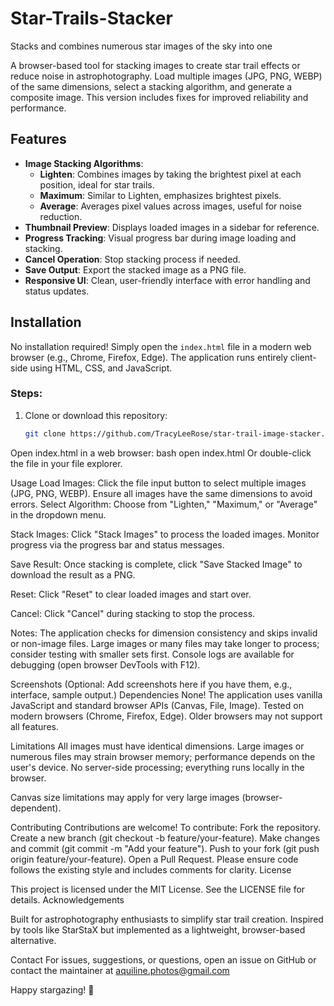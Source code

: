 # Star-Trails-Stacker
Stacks and combines numerous star images of the sky into one

A browser-based tool for stacking images to create star trail effects or reduce noise in astrophotography. Load multiple images (JPG, PNG, WEBP) of the same dimensions, select a stacking algorithm,
and generate a composite image. This version includes fixes for improved reliability and performance.

## Features

- **Image Stacking Algorithms**:
  - **Lighten**: Combines images by taking the brightest pixel at each position, ideal for star trails.
  - **Maximum**: Similar to Lighten, emphasizes brightest pixels.
  - **Average**: Averages pixel values across images, useful for noise reduction.
- **Thumbnail Preview**: Displays loaded images in a sidebar for reference.
- **Progress Tracking**: Visual progress bar during image loading and stacking.
- **Cancel Operation**: Stop stacking process if needed.
- **Save Output**: Export the stacked image as a PNG file.
- **Responsive UI**: Clean, user-friendly interface with error handling and status updates.

## Installation

No installation required! Simply open the `index.html` file in a modern web browser (e.g., Chrome, Firefox, Edge). The application runs entirely client-side using HTML, CSS, and JavaScript.

### Steps:
1. Clone or download this repository:
   ```bash
   git clone https://github.com/TracyLeeRose/star-trail-image-stacker.git
Open index.html in a web browser:
bash
open index.html
Or double-click the file in your file explorer.

Usage
Load Images:
Click the file input button to select multiple images (JPG, PNG, WEBP).
Ensure all images have the same dimensions to avoid errors.
Select Algorithm:
Choose from "Lighten," "Maximum," or "Average" in the dropdown menu.

Stack Images:
Click "Stack Images" to process the loaded images.
Monitor progress via the progress bar and status messages.

Save Result:
Once stacking is complete, click "Save Stacked Image" to download the result as a PNG.

Reset:
Click "Reset" to clear loaded images and start over.

Cancel:
Click "Cancel" during stacking to stop the process.

Notes:
The application checks for dimension consistency and skips invalid or non-image files.
Large images or many files may take longer to process; consider testing with smaller sets first.
Console logs are available for debugging (open browser DevTools with F12).

Screenshots
(Optional: Add screenshots here if you have them, e.g., interface, sample output.)
Dependencies
None! The application uses vanilla JavaScript and standard browser APIs (Canvas, File, Image).
Tested on modern browsers (Chrome, Firefox, Edge). Older browsers may not support all features.

Limitations
All images must have identical dimensions.
Large images or numerous files may strain browser memory; performance depends on the user's device.
No server-side processing; everything runs locally in the browser.

Canvas size limitations may apply for very large images (browser-dependent).

Contributing
Contributions are welcome! To contribute:
Fork the repository.
Create a new branch (git checkout -b feature/your-feature).
Make changes and commit (git commit -m "Add your feature").
Push to your fork (git push origin feature/your-feature).
Open a Pull Request.
Please ensure code follows the existing style and includes comments for clarity.
License

This project is licensed under the MIT License. See the LICENSE file for details.
Acknowledgements

Built for astrophotography enthusiasts to simplify star trail creation.
Inspired by tools like StarStaX but implemented as a lightweight, browser-based alternative.

Contact
For issues, suggestions, or questions, open an issue on GitHub or contact the maintainer at aquiline.photos@gmail.com

Happy stargazing! 🌟
